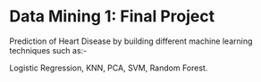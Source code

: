 # Data Mining 1: Final Project


Prediction of Heart Disease by building different machine learning techniques such as:-


Logistic Regression, KNN, PCA, SVM, Random Forest.
